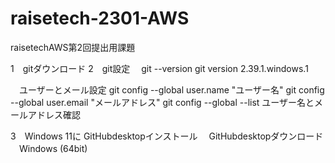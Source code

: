 # raisetech-2301-AWS
raisetechAWS第2回提出用課題

1　gitダウンロード
2　git設定
　git --version
git version 2.39.1.windows.1

　ユーザーとメール設定
git config --global user.name "ユーザー名"
git config --global user.email "メールアドレス"
git config --global --list
ユーザー名とメールアドレス確認

3　Windows 11に GitHubdesktopインストール
　GitHubdesktopダウンロード
　Windows (64bit)
